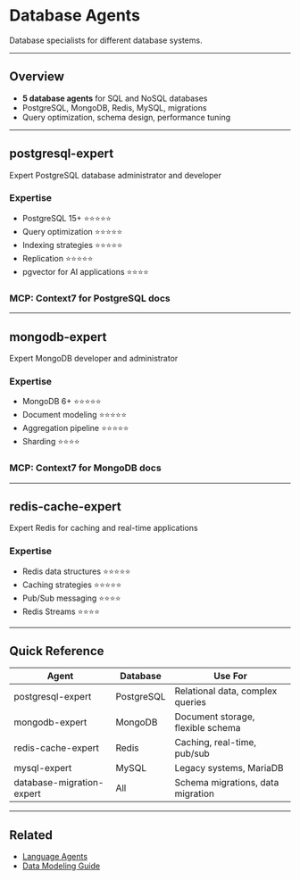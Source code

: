 # Database Agents

Database specialists for different database systems.

---

## Overview

- **5 database agents** for SQL and NoSQL databases
- PostgreSQL, MongoDB, Redis, MySQL, migrations
- Query optimization, schema design, performance tuning

---

## postgresql-expert

Expert PostgreSQL database administrator and developer

### Expertise
- PostgreSQL 15+ ⭐⭐⭐⭐⭐
- Query optimization ⭐⭐⭐⭐⭐
- Indexing strategies ⭐⭐⭐⭐⭐
- Replication ⭐⭐⭐⭐⭐
- pgvector for AI applications ⭐⭐⭐⭐

### MCP: Context7 for PostgreSQL docs

---

## mongodb-expert

Expert MongoDB developer and administrator

### Expertise
- MongoDB 6+ ⭐⭐⭐⭐⭐
- Document modeling ⭐⭐⭐⭐⭐
- Aggregation pipeline ⭐⭐⭐⭐⭐
- Sharding ⭐⭐⭐⭐

### MCP: Context7 for MongoDB docs

---

## redis-cache-expert

Expert Redis for caching and real-time applications

### Expertise
- Redis data structures ⭐⭐⭐⭐⭐
- Caching strategies ⭐⭐⭐⭐⭐
- Pub/Sub messaging ⭐⭐⭐⭐
- Redis Streams ⭐⭐⭐⭐

---

## Quick Reference

| Agent | Database | Use For |
|-------|----------|---------|
| postgresql-expert | PostgreSQL | Relational data, complex queries |
| mongodb-expert | MongoDB | Document storage, flexible schema |
| redis-cache-expert | Redis | Caching, real-time, pub/sub |
| mysql-expert | MySQL | Legacy systems, MariaDB |
| database-migration-expert | All | Schema migrations, data migration |

---

## Related

- [Language Agents](language-agents.md)
- [Data Modeling Guide](../advanced/data-modeling.md)
